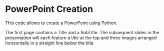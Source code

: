# PowerPoint Creation

This code allows to create a PowerPoint using Python.

The first page contains a Title and a SubTitle. The subsequent slides in the presentation will each feature a title at the top and three images arranged horizontally in a straight line below the title
